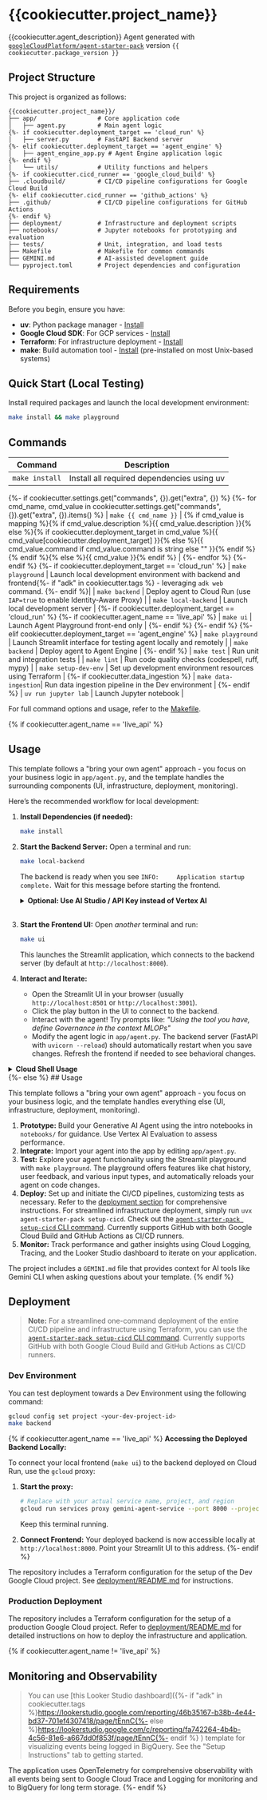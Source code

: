 # {{cookiecutter.project_name}}

{{cookiecutter.agent_description}}
Agent generated with [`googleCloudPlatform/agent-starter-pack`](https://github.com/GoogleCloudPlatform/agent-starter-pack) version `{{ cookiecutter.package_version }}`

## Project Structure

This project is organized as follows:

```
{{cookiecutter.project_name}}/
├── app/                 # Core application code
│   ├── agent.py         # Main agent logic
{%- if cookiecutter.deployment_target == 'cloud_run' %}
│   ├── server.py        # FastAPI Backend server
{%- elif cookiecutter.deployment_target == 'agent_engine' %}
│   ├── agent_engine_app.py # Agent Engine application logic
{%- endif %}
│   └── utils/           # Utility functions and helpers
{%- if cookiecutter.cicd_runner == 'google_cloud_build' %}
├── .cloudbuild/         # CI/CD pipeline configurations for Google Cloud Build
{%- elif cookiecutter.cicd_runner == 'github_actions' %}
├── .github/             # CI/CD pipeline configurations for GitHub Actions
{%- endif %}
├── deployment/          # Infrastructure and deployment scripts
├── notebooks/           # Jupyter notebooks for prototyping and evaluation
├── tests/               # Unit, integration, and load tests
├── Makefile             # Makefile for common commands
├── GEMINI.md            # AI-assisted development guide
└── pyproject.toml       # Project dependencies and configuration
```

## Requirements

Before you begin, ensure you have:
- **uv**: Python package manager - [Install](https://docs.astral.sh/uv/getting-started/installation/)
- **Google Cloud SDK**: For GCP services - [Install](https://cloud.google.com/sdk/docs/install)
- **Terraform**: For infrastructure deployment - [Install](https://developer.hashicorp.com/terraform/downloads)
- **make**: Build automation tool - [Install](https://www.gnu.org/software/make/) (pre-installed on most Unix-based systems)


## Quick Start (Local Testing)

Install required packages and launch the local development environment:

```bash
make install && make playground
```

## Commands

| Command              | Description                                                                                 |
| -------------------- | ------------------------------------------------------------------------------------------- |
| `make install`       | Install all required dependencies using uv                                                  |
{%- if cookiecutter.settings.get("commands", {}).get("extra", {}) %}
{%- for cmd_name, cmd_value in cookiecutter.settings.get("commands", {}).get("extra", {}).items() %}
| `make {{ cmd_name }}`       | {% if cmd_value is mapping %}{% if cmd_value.description %}{{ cmd_value.description }}{% else %}{% if cookiecutter.deployment_target in cmd_value %}{{ cmd_value[cookiecutter.deployment_target] }}{% else %}{{ cmd_value.command if cmd_value.command is string else "" }}{% endif %}{% endif %}{% else %}{{ cmd_value }}{% endif %} |
{%- endfor %}
{%- endif %}
{%- if cookiecutter.deployment_target == 'cloud_run' %}
| `make playground`    | Launch local development environment with backend and frontend{%- if "adk" in cookiecutter.tags %} - leveraging `adk web` command. {%- endif %}|
| `make backend`       | Deploy agent to Cloud Run (use `IAP=true` to enable Identity-Aware Proxy) |
| `make local-backend` | Launch local development server |
{%- if cookiecutter.deployment_target == 'cloud_run' %}
{%- if cookiecutter.agent_name == 'live_api' %}
| `make ui`       | Launch Agent Playground front-end only |
{%- endif %}
{%- endif %}
{%- elif cookiecutter.deployment_target == 'agent_engine' %}
| `make playground`    | Launch Streamlit interface for testing agent locally and remotely |
| `make backend`       | Deploy agent to Agent Engine |
{%- endif %}
| `make test`          | Run unit and integration tests                                                              |
| `make lint`          | Run code quality checks (codespell, ruff, mypy)                                             |
| `make setup-dev-env` | Set up development environment resources using Terraform                         |
{%- if cookiecutter.data_ingestion %}
| `make data-ingestion`| Run data ingestion pipeline in the Dev environment                                           |
{%- endif %}
| `uv run jupyter lab` | Launch Jupyter notebook                                                                     |

For full command options and usage, refer to the [Makefile](Makefile).

{% if cookiecutter.agent_name == 'live_api' %}
## Usage

This template follows a "bring your own agent" approach - you focus on your business logic in `app/agent.py`, and the template handles the surrounding components (UI, infrastructure, deployment, monitoring).

Here’s the recommended workflow for local development:

1.  **Install Dependencies (if needed):**
    ```bash
    make install
    ```

2.  **Start the Backend Server:**
    Open a terminal and run:
    ```bash
    make local-backend
    ```
    The backend is ready when you see `INFO:     Application startup complete.` Wait for this message before starting the frontend.

    <details>
    <summary><b>Optional: Use AI Studio / API Key instead of Vertex AI</b></summary>

    By default, the backend uses Vertex AI and Application Default Credentials. If you prefer to use Google AI Studio and an API key:

    ```bash
    export VERTEXAI=false
    export GOOGLE_API_KEY="your-google-api-key" # Replace with your actual key
    make local-backend
    ```
    Ensure `GOOGLE_API_KEY` is set correctly in your environment.
    </details>
    <br>

3.  **Start the Frontend UI:**
    Open *another* terminal and run:
    ```bash
    make ui
    ```
    This launches the Streamlit application, which connects to the backend server (by default at `http://localhost:8000`).

4.  **Interact and Iterate:**
    *   Open the Streamlit UI in your browser (usually `http://localhost:8501` or `http://localhost:3001`).
    *   Click the play button in the UI to connect to the backend.
    *   Interact with the agent! Try prompts like: *"Using the tool you have, define Governance in the context MLOPs"*
    *   Modify the agent logic in `app/agent.py`. The backend server (FastAPI with `uvicorn --reload`) should automatically restart when you save changes. Refresh the frontend if needed to see behavioral changes.

<details>
<summary><b>Cloud Shell Usage</b></summary>

To run the agent using Google Cloud Shell:

1.  **Start the Frontend:**
    In a Cloud Shell tab, run:
    ```bash
    make ui
    ```
    Accept prompts to use a different port if 3000 is busy. Click the `localhost:PORT` link for the web preview.

2.  **Start the Backend:**
    Open a *new* Cloud Shell tab. Set your project: `gcloud config set project [PROJECT_ID]`. Then run:
    ```bash
    make local-backend
    ```

3.  **Configure Backend Web Preview:**
    Use the Cloud Shell Web Preview feature to expose port 8000. Change the default port from 8080 to 8000. See [Cloud Shell Web Preview documentation](https://cloud.google.com/shell/docs/using-web-preview#preview_the_application).

4.  **Connect Frontend to Backend:**
    *   Copy the URL generated by the backend web preview (e.g., `https://8000-cs-....cloudshell.dev/`).
    *   Paste this URL into the "Server URL" field in the frontend UI settings (in the first tab).
    *   Click the "Play button" to connect.

*   **Note:** The feedback feature in the frontend might not work reliably in Cloud Shell due to cross-origin issues between the preview URLs.
</details>

</details>
{%- else %}
## Usage

This template follows a "bring your own agent" approach - you focus on your business logic, and the template handles everything else (UI, infrastructure, deployment, monitoring).

1. **Prototype:** Build your Generative AI Agent using the intro notebooks in `notebooks/` for guidance. Use Vertex AI Evaluation to assess performance.
2. **Integrate:** Import your agent into the app by editing `app/agent.py`.
3. **Test:** Explore your agent functionality using the Streamlit playground with `make playground`. The playground offers features like chat history, user feedback, and various input types, and automatically reloads your agent on code changes.
4. **Deploy:** Set up and initiate the CI/CD pipelines, customizing tests as necessary. Refer to the [deployment section](#deployment) for comprehensive instructions. For streamlined infrastructure deployment, simply run `uvx agent-starter-pack setup-cicd`. Check out the [`agent-starter-pack setup-cicd` CLI command](https://googlecloudplatform.github.io/agent-starter-pack/cli/setup_cicd.html). Currently supports GitHub with both Google Cloud Build and GitHub Actions as CI/CD runners.
5. **Monitor:** Track performance and gather insights using Cloud Logging, Tracing, and the Looker Studio dashboard to iterate on your application.

The project includes a `GEMINI.md` file that provides context for AI tools like Gemini CLI when asking questions about your template.
{% endif %}

## Deployment

> **Note:** For a streamlined one-command deployment of the entire CI/CD pipeline and infrastructure using Terraform, you can use the [`agent-starter-pack setup-cicd` CLI command](https://googlecloudplatform.github.io/agent-starter-pack/cli/setup_cicd.html). Currently supports GitHub with both Google Cloud Build and GitHub Actions as CI/CD runners.

### Dev Environment

You can test deployment towards a Dev Environment using the following command:

```bash
gcloud config set project <your-dev-project-id>
make backend
```
{% if cookiecutter.agent_name == 'live_api' %}
**Accessing the Deployed Backend Locally:**

To connect your local frontend (`make ui`) to the backend deployed on Cloud Run, use the `gcloud` proxy:

1.  **Start the proxy:**
    ```bash
    # Replace with your actual service name, project, and region
    gcloud run services proxy gemini-agent-service --port 8000 --project $PROJECT_ID --region $REGION
    ```
    Keep this terminal running.

2.  **Connect Frontend:** Your deployed backend is now accessible locally at `http://localhost:8000`. Point your Streamlit UI to this address.
{%- endif %}

The repository includes a Terraform configuration for the setup of the Dev Google Cloud project.
See [deployment/README.md](deployment/README.md) for instructions.

### Production Deployment

The repository includes a Terraform configuration for the setup of a production Google Cloud project. Refer to [deployment/README.md](deployment/README.md) for detailed instructions on how to deploy the infrastructure and application.

{% if cookiecutter.agent_name != 'live_api' %}
## Monitoring and Observability
> You can use [this Looker Studio dashboard]({%- if "adk" in cookiecutter.tags %}https://lookerstudio.google.com/reporting/46b35167-b38b-4e44-bd37-701ef4307418/page/tEnnC{%- else %}https://lookerstudio.google.com/c/reporting/fa742264-4b4b-4c56-81e6-a667dd0f853f/page/tEnnC{%- endif %}
) template for visualizing events being logged in BigQuery. See the "Setup Instructions" tab to getting started.

The application uses OpenTelemetry for comprehensive observability with all events being sent to Google Cloud Trace and Logging for monitoring and to BigQuery for long term storage. 
{%- endif %}
